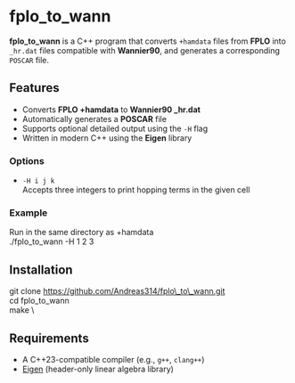 # fplo\_to\_wann

**fplo_to_wann** is a C++ program that converts `+hamdata` files from **FPLO** into `_hr.dat` files compatible with **Wannier90**, and generates a corresponding `POSCAR` file.

## Features

- Converts **FPLO +hamdata** to **Wannier90 _hr.dat**
- Automatically generates a **POSCAR** file
- Supports optional detailed output using the `-H` flag
- Written in modern C++ using the **Eigen** library

### Options

- `-H i j k`  
  Accepts three integers to print hopping terms in the given cell

### Example

Run in the same directory as +hamdata \
./fplo\_to\_wann -H 1 2 3

## Installation
git clone https://github.com/Andreas314/fplo\_to\_wann.git \
cd fplo\_to\_wann \
make \

## Requirements

- A C++23-compatible compiler (e.g., `g++`, `clang++`)
- [Eigen](https://eigen.tuxfamily.org/) (header-only linear algebra library)
